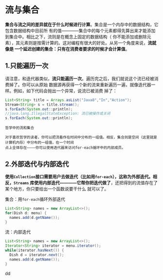 流与集合
================================================================================
**集合与流之间的差异就在于什么时候进行计算**。集合是一个内存中的数据结构，它包含数据结构中目前所
有的值————集合中的每个元素都得先算出来才能添加到集合中。相比之下，流则是在概念上固定的数据结构（
你不能添加或删除元素），其元素则是按需计算的。这对编程有很大的好处。从另一个角度来说，**流就像是
一个延迟创建的集合：只有在消费者要求的时候才会计算值**。

## 1.只能遍历一次
请注意，和迭代器类似，**流只能遍历一次**。遍历完之后，我们就说这个流已经被消费掉了。你可以从原始
数据源再获得一个新的流来重新遍历一遍，就像迭代器一样。例如，如下代码会抛出一个异常，说流已被消费
掉了：
```java
List<String> title = Arrays.asList("Java8","In","Action");
Stream<String> s = title.stream();
s.forEach(System.out::println);
//java.lang.IllegalStateException: 流已被操作或关闭
s.forEach(System.out::println);
```
```
哲学中的流和集合

对于喜欢哲学的读者，你可以把流看作在时间中分布的一组值。相反，集合则是空间（这里就是计算机内存）中分布的一组值，在一个时间
点上全体存在————你可以使用迭代器来访问for-each循环中的内部成员。
```

## 2.外部迭代与内部迭代
**使用`Collection`接口需要用户去做迭代（比如用`for-each`），这称为外部迭代。相反，`Streams`
库使用内部迭代————它帮你把迭代做了**，还把得到的流值存在了某个地方，你只要给出一个函数说要干什么
就可以了。

集合：用`for-each`循环外部迭代
```java
List<String> names = new ArrayList<>();
for(Dish d: menu) {
  names.add(d.getName());
}
```

流：内部迭代
```java
List<String> names = new ArrayList<>();
Iterator<String> iterator = menu.iterator();
while(iterator.hasNext()) {
  Dish d = iterator.next();
  names.add(d.getName());
}
```


































dd
